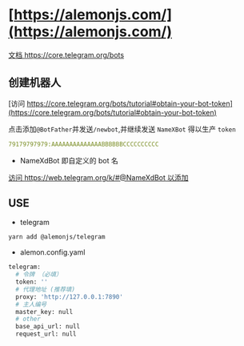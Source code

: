 # [https://alemonjs.com/](https://alemonjs.com/)

[文档 https://core.telegram.org/bots ](https://core.telegram.org/bots)

## 创建机器人

[访问 https://core.telegram.org/bots/tutorial#obtain-your-bot-token](https://core.telegram.org/bots/tutorial#obtain-your-bot-token)

点击添加`@BotFather`并发送`/newbot`,并继续发送 `NameXBot` 得以生产 `token`

```yaml
79179797979:AAAAAAAAAAAAAABBBBBBCCCCCCCCCC
```

- NameXdBot 即自定义的 bot 名

[访问 https://web.telegram.org/k/#@NameXdBot 以添加](https://web.telegram.org/k/#@NameXdBot)

## USE

- telegram

```sh
yarn add @alemonjs/telegram
```

- alemon.config.yaml

```sh
telegram:
  # 令牌 （必填）
  token: ''
  # 代理地址 (推荐填)
  proxy: 'http://127.0.0.1:7890'
  # 主人编号
  master_key: null
  # other
  base_api_url: null
  request_url: null
```

